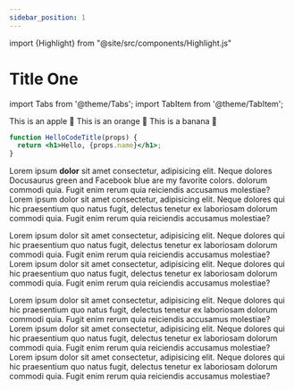 ```yaml
---
sidebar_position: 1
---
```


import {Highlight} from "@site/src/components/Highlight.js"

# Title One

import Tabs from '@theme/Tabs';
import TabItem from '@theme/TabItem';

<Tabs>
  <TabItem value="apple" label="Apple" default>
    This is an apple 🍎
  </TabItem>
  <TabItem value="orange" label="Orange">
    This is an orange 🍊
  </TabItem>
  <TabItem value="banana" label="Banana">
    This is a banana 🍌
  </TabItem>
</Tabs>

```jsx title="/src/components/HelloCodeTitle.js"
function HelloCodeTitle(props) {
  return <h1>Hello, {props.name}</h1>;
}
```

Lorem ipsum **dolor** sit amet consectetur, adipisicing elit. Neque dolores
<Highlight color="#25c2a0">Docusaurus green</Highlight> and <Highlight color="#1877F2">Facebook blue</Highlight> are my favorite colors.
dolorum commodi quia. Fugit enim rerum quia reiciendis accusamus
molestiae?
Lorem ipsum dolor sit amet consectetur, adipisicing elit. Neque dolores
qui hic praesentium quo natus fugit, delectus tenetur ex laboriosam
dolorum commodi quia. Fugit enim rerum quia reiciendis accusamus
molestiae?

Lorem ipsum dolor sit amet consectetur, adipisicing elit. Neque dolores
qui hic praesentium quo natus fugit, delectus tenetur ex laboriosam
dolorum commodi quia. Fugit enim rerum quia reiciendis accusamus
molestiae?Lorem ipsum dolor sit amet consectetur, adipisicing elit. Neque dolores
qui hic praesentium quo natus fugit, delectus tenetur ex laboriosam
dolorum commodi quia. Fugit enim rerum quia reiciendis accusamus
molestiae?

Lorem ipsum dolor sit amet consectetur, adipisicing elit. Neque dolores
qui hic praesentium quo natus fugit, delectus tenetur ex laboriosam
dolorum commodi quia. Fugit enim rerum quia reiciendis accusamus
molestiae?Lorem ipsum dolor sit amet consectetur, adipisicing elit. Neque dolores
qui hic praesentium quo natus fugit, delectus tenetur ex laboriosam
dolorum commodi quia. Fugit enim rerum quia reiciendis accusamus
molestiae?Lorem ipsum dolor sit amet consectetur, adipisicing elit. Neque dolores
qui hic praesentium quo natus fugit, delectus tenetur ex laboriosam
dolorum commodi quia. Fugit enim rerum quia reiciendis accusamus
molestiae?
